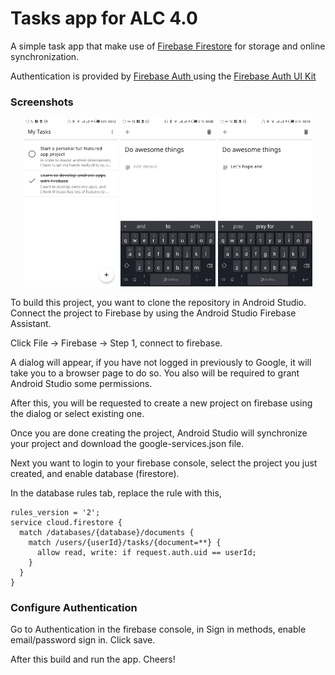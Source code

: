 Tasks app for ALC 4.0
========================


A simple task app that make use of [Firebase Firestore](https://firebase.google.com/products/firestore/) for storage and online synchronization.

Authentication is provided by [Firebase Auth ](https://firebase.google.com/products/auth/) using the [Firebase Auth UI Kit](https://github.com/firebase/FirebaseUI-Android)

### Screenshots
<p align="center">
<a href="" target="_blank" alt="My Tasks"><img src="screenshots/my_tasks.png" width="30%"/></a>
<a href="" target="_blank" alt="Add Task"><img src="screenshots/add_task_start.png" width="30%"/></a>
<a href="" target="_blank" alt="Add Task"><img src="screenshots/add_task.png" width="30%"/></a>
</p>

To build this project, you want to clone the repository in Android Studio. Connect the project to Firebase by using the Android Studio Firebase Assistant.

Click File -> Firebase -> Step 1, connect to firebase. 

A dialog will appear, if you have not logged in previously to Google, it will take you to a browser page to do so. You also will be required to grant Android Studio some permissions.

After this, you will be requested to create a new project on firebase using the dialog or select existing one.

Once you are done creating the project, Android Studio will synchronize your project and download the google-services.json file.

Next you want to login to your firebase console, select the project you just created, and enable database (firestore). 

In the database rules tab, replace the rule with this,

```
rules_version = '2';
service cloud.firestore {
  match /databases/{database}/documents {
    match /users/{userId}/tasks/{document=**} {
      allow read, write: if request.auth.uid == userId;
    }
  }
}
```

### Configure Authentication

Go to Authentication in the firebase console, in Sign in methods, enable email/password sign in. Click save.

After this build and run the app. Cheers!

